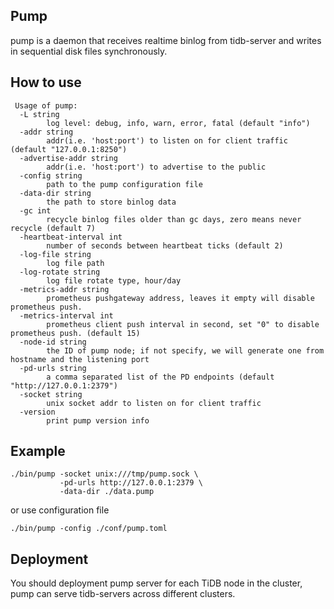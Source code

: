 ## Pump

pump is a daemon that receives realtime binlog from tidb-server and writes in sequential disk files synchronously.

## How to use

```
 Usage of pump:
  -L string
        log level: debug, info, warn, error, fatal (default "info")
  -addr string
        addr(i.e. 'host:port') to listen on for client traffic (default "127.0.0.1:8250")
  -advertise-addr string
        addr(i.e. 'host:port') to advertise to the public
  -config string
        path to the pump configuration file
  -data-dir string
        the path to store binlog data
  -gc int
        recycle binlog files older than gc days, zero means never recycle (default 7)
  -heartbeat-interval int
        number of seconds between heartbeat ticks (default 2)
  -log-file string
        log file path
  -log-rotate string
        log file rotate type, hour/day
  -metrics-addr string
        prometheus pushgateway address, leaves it empty will disable prometheus push.
  -metrics-interval int
        prometheus client push interval in second, set "0" to disable prometheus push. (default 15)
  -node-id string
        the ID of pump node; if not specify, we will generate one from hostname and the listening port
  -pd-urls string
        a comma separated list of the PD endpoints (default "http://127.0.0.1:2379")
  -socket string
        unix socket addr to listen on for client traffic
  -version
        print pump version info
```


## Example

```
./bin/pump -socket unix:///tmp/pump.sock \
           -pd-urls http://127.0.0.1:2379 \
           -data-dir ./data.pump
```
or use configuration file

```
./bin/pump -config ./conf/pump.toml
```

## Deployment
You should deployment pump server for each TiDB node in the cluster, pump can serve tidb-servers across different clusters.
